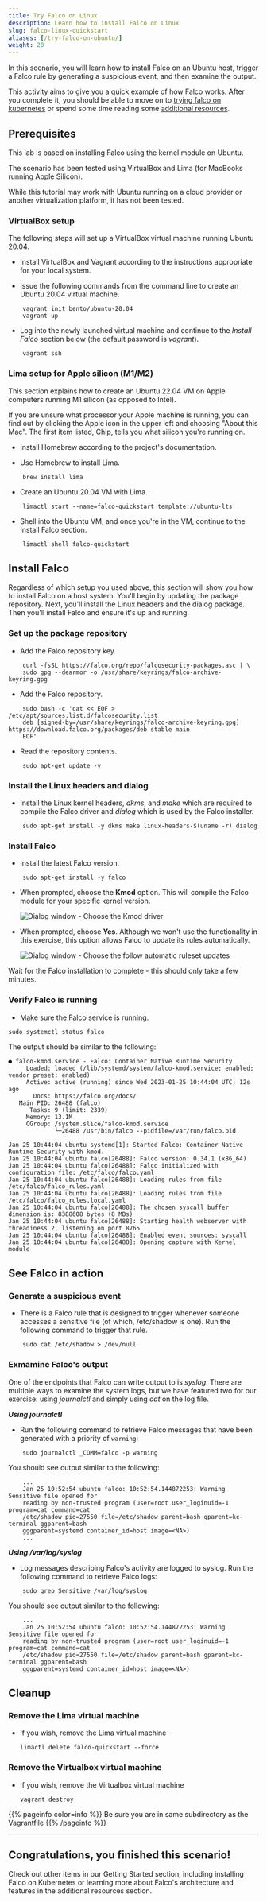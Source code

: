 ```yaml
---
title: Try Falco on Linux
description: Learn how to install Falco on Linux
slug: falco-linux-quickstart
aliases: [/try-falco-on-ubuntu/]
weight: 20
---
```


In this scenario, you will learn how to install Falco on an Ubuntu host, trigger a Falco rule by generating a suspicious event, and then examine the output.

This activity aims to give you a quick example of how Falco works. After you complete it, you should be able to move on to [trying falco on  kubernetes](../falco-kubernetes-quickstart/) or spend some time reading some [additional resources]( ../falco-additional ).

## Prerequisites
This lab is based on installing Falco using the kernel module on Ubuntu.

The scenario has been tested using VirtualBox and Lima (for MacBooks running Apple Silicon).

While this tutorial may work with Ubuntu running on a cloud provider or another virtualization platform, it has not been tested.

### VirtualBox setup
The following steps will set up a VirtualBox virtual machine running Ubuntu 20.04.

* Install VirtualBox and Vagrant according to the instructions appropriate for your local system.

* Issue the following commands from the command line to create an Ubuntu 20.04 virtual machine.

```plain
    vagrant init bento/ubuntu-20.04
    vagrant up
```

* Log into the newly launched virtual machine and continue to the *Install Falco* section below (the default password is *vagrant*).

```plain
    vagrant ssh
```

### Lima setup for Apple silicon (M1/M2)
This section explains how to create an Ubuntu 22.04 VM on Apple computers running M1 silicon (as opposed to Intel).

If you are unsure what processor your Apple machine is running, you can find out by clicking the Apple icon in the upper left and choosing "About this Mac". The first item listed, Chip, tells you what silicon you're running on.

* Install Homebrew according to the project's documentation.

* Use Homebrew to install Lima.

```plain
    brew install lima
```

* Create an Ubuntu 20.04 VM with Lima.

```plain
    limactl start --name=falco-quickstart template://ubuntu-lts
```

* Shell into the Ubuntu VM, and once you're in the VM, continue to the Install Falco section.

```plain
    limactl shell falco-quickstart
```

## Install Falco

Regardless of which setup you used above, this section will show you how to install Falco on a host system. You'll begin by updating the package repository. Next, you'll install the Linux headers and the dialog package. Then you'll install Falco and ensure it's up and running.

### Set up the package repository

* Add the Falco repository key.

```plain
    curl -fsSL https://falco.org/repo/falcosecurity-packages.asc | \
    sudo gpg --dearmor -o /usr/share/keyrings/falco-archive-keyring.gpg
```

* Add the Falco repository.

```plain
    sudo bash -c 'cat << EOF > /etc/apt/sources.list.d/falcosecurity.list
    deb [signed-by=/usr/share/keyrings/falco-archive-keyring.gpg] https://download.falco.org/packages/deb stable main
    EOF'
```

* Read the repository contents.

```plain
    sudo apt-get update -y
```

### Install the Linux headers and dialog

* Install the Linux kernel headers, *dkms*, and *make* which are required to compile the Falco driver and *dialog* which is used by the Falco installer.

```plain
    sudo apt-get install -y dkms make linux-headers-$(uname -r) dialog
```

### Install Falco

* Install the latest Falco version.

```plain
    sudo apt-get install -y falco
```

* When prompted, choose the **Kmod** option. This will compile the Falco module for your specific kernel version.

    ![Dialog window - Choose the Kmod driver](../images/dialog-1.png)

* When prompted, choose **Yes**. Although we won't use the functionality in this exercise, this option allows Falco to update its rules automatically.

    ![Dialog window - Choose the follow automatic ruleset updates](../images/dialog-2.png)

Wait for the Falco installation to complete - this should only take a few minutes.

### Verify Falco is running

* Make sure the Falco service is running.

```plain
sudo systemctl status falco
```

The output should be similar to the following:

```plain
● falco-kmod.service - Falco: Container Native Runtime Security
     Loaded: loaded (/lib/systemd/system/falco-kmod.service; enabled; vendor preset: enabled)
     Active: active (running) since Wed 2023-01-25 10:44:04 UTC; 12s ago
       Docs: https://falco.org/docs/
   Main PID: 26488 (falco)
      Tasks: 9 (limit: 2339)
     Memory: 13.1M
     CGroup: /system.slice/falco-kmod.service
             └─26488 /usr/bin/falco --pidfile=/var/run/falco.pid

Jan 25 10:44:04 ubuntu systemd[1]: Started Falco: Container Native Runtime Security with kmod.
Jan 25 10:44:04 ubuntu falco[26488]: Falco version: 0.34.1 (x86_64)
Jan 25 10:44:04 ubuntu falco[26488]: Falco initialized with configuration file: /etc/falco/falco.yaml
Jan 25 10:44:04 ubuntu falco[26488]: Loading rules from file /etc/falco/falco_rules.yaml
Jan 25 10:44:04 ubuntu falco[26488]: Loading rules from file /etc/falco/falco_rules.local.yaml
Jan 25 10:44:04 ubuntu falco[26488]: The chosen syscall buffer dimension is: 8388608 bytes (8 MBs)
Jan 25 10:44:04 ubuntu falco[26488]: Starting health webserver with threadiness 2, listening on port 8765
Jan 25 10:44:04 ubuntu falco[26488]: Enabled event sources: syscall
Jan 25 10:44:04 ubuntu falco[26488]: Opening capture with Kernel module
```

## See Falco in action

### Generate a suspicious event

* There is a Falco rule that is designed to trigger whenever someone accesses a sensitive file (of which, /etc/shadow is one). Run the following command to trigger that rule.

```plain
    sudo cat /etc/shadow > /dev/null
```

### Exmamine Falco's output

One of the endpoints that Falco can write output to is *syslog*. There are multiple ways to examine the system logs, but we have featured two for our exercise: using *journalctl* and simply using *cat* on the log file.

***Using journalctl***

* Run the following command to retrieve Falco messages that have been generated with a priority of `warning`:
```plain
    sudo journalctl _COMM=falco -p warning
```
You should see output similar to the following:

```plain
    ...
    Jan 25 10:52:54 ubuntu falco: 10:52:54.144872253: Warning Sensitive file opened for 
    reading by non-trusted program (user=root user_loginuid=-1 program=cat command=cat 
    /etc/shadow pid=27550 file=/etc/shadow parent=bash gparent=kc-terminal ggparent=bash 
    gggparent=systemd container_id=host image=<NA>)
    ...
```

***Using /var/log/syslog***

* Log messages describing Falco's activity are logged to syslog. Run the following command to retrieve Falco logs:

```plain
    sudo grep Sensitive /var/log/syslog
```

You should see output similar to the following:

```plain
    ...
    Jan 25 10:52:54 ubuntu falco: 10:52:54.144872253: Warning Sensitive file opened for 
    reading by non-trusted program (user=root user_loginuid=-1 program=cat command=cat 
    /etc/shadow pid=27550 file=/etc/shadow parent=bash gparent=kc-terminal ggparent=bash 
    gggparent=systemd container_id=host image=<NA>)
```

## Cleanup

### Remove the Lima virtual machine

* If you wish, remove the Lima virtual machine

    ```plain
    limactl delete falco-quickstart --force
    ```

### Remove the Virtualbox virtual machine

* If you wish, remove the Virtualbox virtual machine

    ```plain
    vagrant destroy
    ```
{{% pageinfo color=info %}}
Be sure you are in same subdirectory as the Vagrantfile
{{% /pageinfo %}}

---
## Congratulations, you finished this scenario!

Check out other items in our Getting Started section, including installing Falco on Kubernetes or learning more about Falco's architecture and features in the additional resources section.
